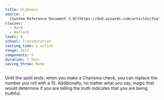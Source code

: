 ```yaml
---
title: Glibness
source: |
  [System Reference Document 5.0](https://dnd.wizards.com/articles/features/systems-reference-document-srd)
classes:
  - Bard
  - Warlock
level: 8
school: Transmutation
casting_time: 1 action
range: Self
components: V
duration: 1 hour
saving_throw: None
---
```


Until the spell ends, when you make a Charisma check, you can replace the number you roll with a 15. Additionally, no matter what you say, magic that would determine if you are telling the truth indicates that you are being truthful.
